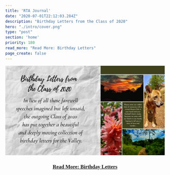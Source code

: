 ```yaml
---
title: 'RTA Journal'
date: "2020-07-01T22:12:03.284Z"
description: "Birthday Letters from the Class of 2020"
hero: "./intro/cover.png"
type: "post"
section: 'home'
priority: 180
read_more: "Read More: Birthday Letters"
page_create: false
---
```


![1](./intro/9.png)

<center>
    <h3><a href="/birthday-letters" style="font-family: 'Playlist'">Read More: Birthday Letters</a></h3>
</center>